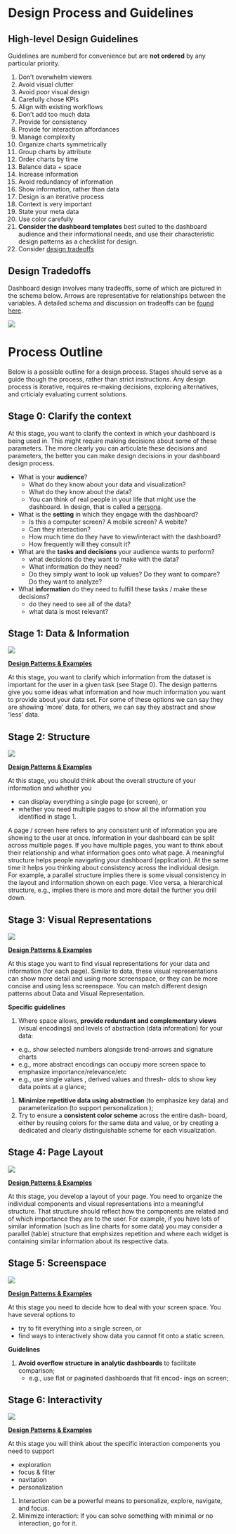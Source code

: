# Design Process and Guidelines

## High-level Design Guidelines

Guidelines are numberd for convenience but are **not ordered** by any particular priority.

1. Don’t overwhelm viewers
1. Avoid visual clutter
1. Avoid poor visual design 
1. Carefully chose KPIs
1. Align with existing workflows
1. Don’t add too much data
1. Provide for consistency
1. Provide for interaction affordances
1. Manage complexity
1. Organize charts symmetrically
1. Group charts by attribute
1. Order charts by time
1. Balance data + space 
1. Increase information
1. Avoid redundancy of information
1. Show information, rather than data
1. Design is an iterative process
1. Context is very important
1. State your meta data
1. Use color carefully
1. **Consider the dashboard templates** best suited to the dashboard
audience and their informational needs, and use their characteristic
design patterns as a checklist for design. 
1. Consider [design tradeoffs](tradeoffs.html)

## Design Tradedoffs

Dashboard design involves many tradeoffs, some of which are pictured in the schema below. Arrows are representative for relationships between the variables. A detailed schema and discussion on tradeoffs can be [found here](tradeoffs.html).

![](docs/assets/figures/schema1.png)

# Process Outline

Below is a possible outline for a design process. Stages should serve as a guide though the process, rather than strict instructions. Any design process is iterative, requires re-making decisions, exploring alternatives, and crticialy evaluating current solutions.

## Stage 0: Clarify the context

At this stage, you want to clarify the context in which your dashboard is being used in. This might require making decisions about some of these parameters. The more clearly you can articulate these decisions and parameters, the better you can make design decisions in your dashboard design process. 

* What is your **audience**? 
  * What do they know about your data and visualization? 
  * What do they know about the data? 
  * You can think of real people in your life that might use the dashboard. In design, that is called a [persona](https://www.interaction-design.org/literature/topics/personas).
* What is the **setting** in which they engage with the dashboard? 
  * Is this a computer screen? A mobile screen? A webite?  
  * Can they interaction? 
  * How much time do they have to view/interact with the dashboard? 
  * How frequently will they consult it? 
* What are the **tasks and decisions** your audience wants to perform?
  * what decisions do they want to make with the data? 
  * What information do they need?
  * Do they simply want to look up values? Do they want to compare? Do they want to analyze?   
* What **information** do they need to fulfill these tasks / make these decisions?
  * do they need to see all of the data? 
  * what data is most relevant?   


## Stage 1: Data & Information

![](docs/assets/figures/patterns-data.png)

**[Design Patterns & Examples](patterns.html#data-information)**

At this stage, you want to clarify which information from the dataset is important for the user in a given task (see Stage 0). The design patterns give you some ideas what information and how much information you want to provide about your data set. For some of these options we can say they are showing 'more' data, for others, we can say they abstract and show 'less' data.  

## Stage 2: Structure

![](docs/assets/figures/patterns-structure.png)

**[Design Patterns & Examples](patterns.html#page-structure)**

At this stage, you should think about the overall structure of your information and whether you 
* can display everything a single page (or screen), or 
* whether you need multiple pages to show all the information you identified in stage 1.

A page / screen here refers to any consistent unit of information you are showing to the user at once. Information in your dashboard can be split across multiple pages.  If you have multiple pages, you want to think about their relationship and what information goes onto what page. A meaningful structure helps people navigating your dashboard (application). At the same time it helps you thinking about consistency across the individual design. For example, a parallel structure implies there is some visual consistency in the layout and information shown on each page. Vice versa, a hierarchical structure, e.g., implies there is more and more detail the further you drill down.


## Stage 3: Visual Representations

![](docs/assets/figures/patterns-vis.png)

**[Design Patterns & Examples](patterns.html#visual-encoding)**

At this stage you want to find visual representations for your data and information (for each page). Similar to data, these visual representations can show more detail and using more screenspace, or they can be more concise and using less screenspace. You can match different design patterns about Data and Visual Representation.

**Specific guidelines**

1. Where space allows, **provide redundant and complementary views**
(visual encodings) and levels of abstraction (data information) for
your data:
  * e.g., show selected numbers alongside trend-arrows
and signature charts
  * e.g., more abstract encodings can occupy more screen space
to emphasize importance/relevance/etc
  * e.g., use single values , derived values and thresh-
olds to show key data points at a glance;
1. **Minimize repetitive data using abstraction** (to emphasize key data)
and parameterization (to support personalization );
1. Try to ensure a **consistent color scheme** across the entire dash-
board, either by reusing colors for the same data and value, or by
creating a dedicated and clearly distinguishable scheme for each
visualization.


## Stage 4: Page Layout

![](docs/assets/figures/patterns-layout.png)

**[Design Patterns & Examples](patterns.html#layout)**

At this stage, you develop a layout of your page. You need to organize the individual components and visual representations into a meaningful structure. That structure should reflect how the components are related and of which importance they are to the user. For example, if you have lots of similar information (such as line charts for some data) you may consider a parallel (table) structure that emphsizes repetition and where each widget is containing similar information about its respective data. 

## Stage 5: Screenspace

![](docs/assets/figures/patterns-screensize.png)

**[Design Patterns & Examples](patterns.html#screenspace)**

At this stage you need to decide how to deal with your screen space. You have several options to 
* try to fit everything into a single screen, or
* find ways to interactively show data you cannot fit onto a static screen. 


**Guidelines**

1. **Avoid overflow structure in analytic dashboards** to facilitate
comparison;
   * e.g., use flat or paginated dashboards that fit encod-
ings on screen;



## Stage 6: Interactivity 

![](docs/assets/figures/patterns-interaction.png)

**[Design Patterns & Examples](patterns.html#interactions)**

At this stage you will think about the specific interaction components you need to support
* exploration 
* focus & filter
* navitation
* personalization

1. Interaction can be a powerful means to personalize, explore, navigate, and focus. 
1. Minimize interaction: If you can solve something with minimal or no interaction, go for it.


